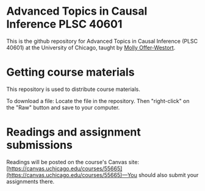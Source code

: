 # Advanced Topics in Causal Inference PLSC 40601
This is the github repository for Advanced Topics in Causal Inference (PLSC 40601) at the University of Chicago, taught by [Molly Offer-Westort](https://mollyow.github.io). 

# Getting course materials
This repository is used to distribute course materials.

To download a file: Locate the file in the repository. Then "right-click" on the "Raw" button and save to your computer.

# Readings and assignment submissions
Readings will be posted on the course's Canvas site: [https://canvas.uchicago.edu/courses/55665](https://canvas.uchicago.edu/courses/55665)—You should also submit your assignments there.
